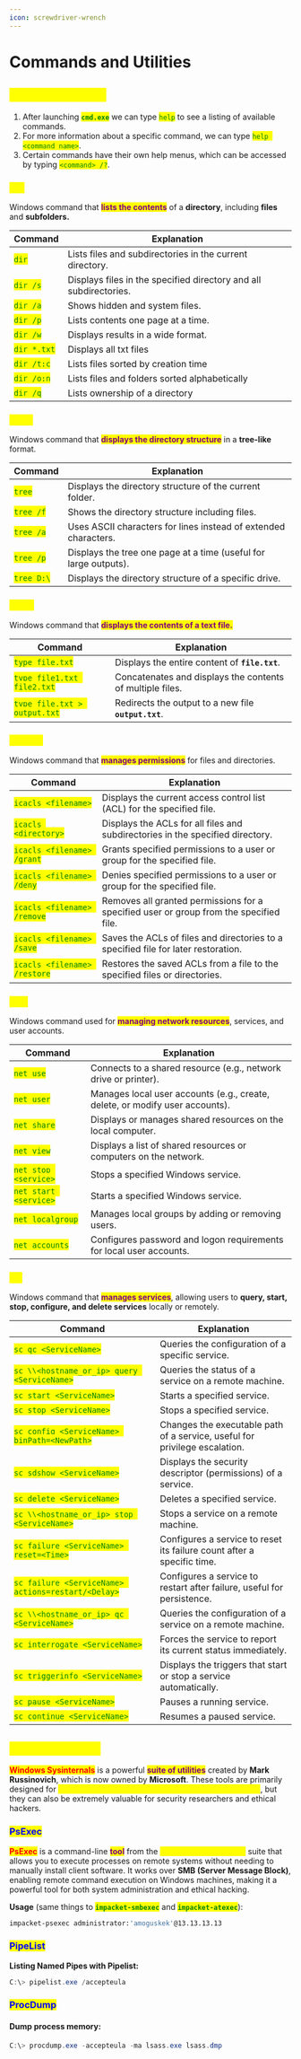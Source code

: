 ```yaml
---
icon: screwdriver-wrench
---
```


# Commands and Utilities

## <mark style="color:yellow;">CMD COMMAND</mark>

1. After launching <mark style="color:green;">**`cmd.exe`**</mark> we can type <mark style="color:green;">`help`</mark> to see a listing of available commands.
2. For more information about a specific command, we can type <mark style="color:green;">`help <command name>`</mark>.
3. Certain commands have their own help menus, which can be accessed by typing <mark style="color:green;">`<command> /?`</mark>.&#x20;

### <mark style="color:yellow;">DIR</mark>

Windows command that <mark style="color:purple;">**lists the contents**</mark> of a **directory**, including **files** and **subfolders.**

| Command                                       | Explanation                                                       |
| --------------------------------------------- | ----------------------------------------------------------------- |
| <mark style="color:green;">`dir`</mark>       | Lists files and subdirectories in the current directory.          |
| <mark style="color:green;">`dir /s`</mark>    | Displays files in the specified directory and all subdirectories. |
| <mark style="color:green;">`dir /a`</mark>    | Shows hidden and system files.                                    |
| <mark style="color:green;">`dir /p`</mark>    | Lists contents one page at a time.                                |
| <mark style="color:green;">`dir /w`</mark>    | Displays results in a wide format.                                |
| <mark style="color:green;">`dir *.txt`</mark> | Displays all txt files                                            |
| <mark style="color:green;">`dir /t:c`</mark>  | Lists files sorted by creation time                               |
| <mark style="color:green;">`dir /o:n`</mark>  | Lists files and folders sorted alphabetically                     |
| <mark style="color:green;">`dir /q`</mark>    | Lists ownership of a directory                                    |

### <mark style="color:yellow;">TREE</mark>

Windows command that <mark style="color:purple;">**displays the directory structure**</mark> in a **tree-like** format.

| Command                                      | Explanation                                                      |
| -------------------------------------------- | ---------------------------------------------------------------- |
| <mark style="color:green;">`tree`</mark>     | Displays the directory structure of the current folder.          |
| <mark style="color:green;">`tree /f`</mark>  | Shows the directory structure including files.                   |
| <mark style="color:green;">`tree /a`</mark>  | Uses ASCII characters for lines instead of extended characters.  |
| <mark style="color:green;">`tree /p`</mark>  | Displays the tree one page at a time (useful for large outputs). |
| <mark style="color:green;">`tree D:\`</mark> | Displays the directory structure of a specific drive.            |

### <mark style="color:yellow;">TYPE</mark>

Windows command that <mark style="color:purple;">**displays the contents of a text file.**</mark>

| Command                                                        | Explanation                                               |
| -------------------------------------------------------------- | --------------------------------------------------------- |
| <mark style="color:green;">`type file.txt`</mark>              | Displays the entire content of **`file.txt`**.            |
| <mark style="color:green;">`type file1.txt file2.txt`</mark>   | Concatenates and displays the contents of multiple files. |
| <mark style="color:green;">`type file.txt > output.txt`</mark> | Redirects the output to a new file **`output.txt`**.      |

### <mark style="color:yellow;">ICACLS</mark>

Windows command that <mark style="color:purple;">**manages permissions**</mark> for files and directories.

| Command                                                        | Explanation                                                                            |
| -------------------------------------------------------------- | -------------------------------------------------------------------------------------- |
| <mark style="color:green;">`icacls <filename>`</mark>          | Displays the current access control list (ACL) for the specified file.                 |
| <mark style="color:green;">`icacls <directory>`</mark>         | Displays the ACLs for all files and subdirectories in the specified directory.         |
| <mark style="color:green;">`icacls <filename> /grant`</mark>   | Grants specified permissions to a user or group for the specified file.                |
| <mark style="color:green;">`icacls <filename> /deny`</mark>    | Denies specified permissions to a user or group for the specified file.                |
| <mark style="color:green;">`icacls <filename> /remove`</mark>  | Removes all granted permissions for a specified user or group from the specified file. |
| <mark style="color:green;">`icacls <filename> /save`</mark>    | Saves the ACLs of files and directories to a specified file for later restoration.     |
| <mark style="color:green;">`icacls <filename> /restore`</mark> | Restores the saved ACLs from a file to the specified files or directories.             |

### <mark style="color:yellow;">NET</mark>

Windows command used for <mark style="color:purple;">**managing network resources**</mark>, services, and user accounts.

| Command                                                 | Explanation                                                                  |
| ------------------------------------------------------- | ---------------------------------------------------------------------------- |
| <mark style="color:green;">`net use`</mark>             | Connects to a shared resource (e.g., network drive or printer).              |
| <mark style="color:green;">`net user`</mark>            | Manages local user accounts (e.g., create, delete, or modify user accounts). |
| <mark style="color:green;">`net share`</mark>           | Displays or manages shared resources on the local computer.                  |
| <mark style="color:green;">`net view`</mark>            | Displays a list of shared resources or computers on the network.             |
| <mark style="color:green;">`net stop <service>`</mark>  | Stops a specified Windows service.                                           |
| <mark style="color:green;">`net start <service>`</mark> | Starts a specified Windows service.                                          |
| <mark style="color:green;">`net localgroup`</mark>      | Manages local groups by adding or removing users.                            |
| <mark style="color:green;">`net accounts`</mark>        | Configures password and logon requirements for local user accounts.          |

### <mark style="color:yellow;">**SC**</mark>

Windows command that <mark style="color:purple;">**manages services**</mark>, allowing users to **query, start, stop, configure, and delete services** locally or remotely.

| Command                                                                              | Explanation                                                                |
| ------------------------------------------------------------------------------------ | -------------------------------------------------------------------------- |
| <mark style="color:green;">`sc qc <ServiceName>`</mark>                              | Queries the configuration of a specific service.                           |
| <mark style="color:green;">`sc \\<hostname_or_ip> query <ServiceName>`</mark>        | Queries the status of a service on a remote machine.                       |
| <mark style="color:green;">`sc start <ServiceName>`</mark>                           | Starts a specified service.                                                |
| <mark style="color:green;">`sc stop <ServiceName>`</mark>                            | Stops a specified service.                                                 |
| <mark style="color:green;">`sc config <ServiceName> binPath=<NewPath>`</mark>        | Changes the executable path of a service, useful for privilege escalation. |
| <mark style="color:green;">`sc sdshow <ServiceName>`</mark>                          | Displays the security descriptor (permissions) of a service.               |
| <mark style="color:green;">`sc delete <ServiceName>`</mark>                          | Deletes a specified service.                                               |
| <mark style="color:green;">`sc \\<hostname_or_ip> stop <ServiceName>`</mark>         | Stops a service on a remote machine.                                       |
| <mark style="color:green;">`sc failure <ServiceName> reset=<Time>`</mark>            | Configures a service to reset its failure count after a specific time.     |
| <mark style="color:green;">`sc failure <ServiceName> actions=restart/<Delay>`</mark> | Configures a service to restart after failure, useful for persistence.     |
| <mark style="color:green;">`sc \\<hostname_or_ip> qc <ServiceName>`</mark>           | Queries the configuration of a service on a remote machine.                |
| <mark style="color:green;">`sc interrogate <ServiceName>`</mark>                     | Forces the service to report its current status immediately.               |
| <mark style="color:green;">`sc triggerinfo <ServiceName>`</mark>                     | Displays the triggers that start or stop a service automatically.          |
| <mark style="color:green;">`sc pause <ServiceName>`</mark>                           | Pauses a running service.                                                  |
| <mark style="color:green;">`sc continue <ServiceName>`</mark>                        | Resumes a paused service.                                                  |

## <mark style="color:yellow;">**SYSINTERNALS**</mark>

<mark style="color:red;">**Windows Sysinternals**</mark> is a powerful <mark style="color:purple;">**suite of utilities**</mark> created by **Mark Russinovich**, which is now owned by **Microsoft**. These tools are primarily designed for <mark style="color:yellow;">**system troubleshooting, monitoring, and diagnostics**</mark>, but they can also be extremely valuable for security researchers and ethical hackers.

### <mark style="color:blue;">PsExec</mark>

<mark style="color:red;">**PsExec**</mark> is a command-line <mark style="color:purple;">**tool**</mark> from the <mark style="color:yellow;">**Windows Sysinternals**</mark> suite that allows you to execute processes on remote systems without needing to manually install client software. It works over **SMB (Server Message Block)**, enabling remote command execution on Windows machines, making it a powerful tool for both system administration and ethical hacking.

**Usage** (same things to <mark style="color:green;">**`impacket-smbexec`**</mark> and <mark style="color:green;">**`impacket-atexec`**</mark>):

```bash
impacket-psexec administrator:'amoguskek'@13.13.13.13
```

### <mark style="color:blue;">PipeList</mark>

**Listing Named Pipes with Pipelist:**

```powershell
C:\> pipelist.exe /accepteula
```

### <mark style="color:blue;">ProcDump</mark>

#### Dump process memory:

```powershell
C:\> procdump.exe -accepteula -ma lsass.exe lsass.dmp
```
